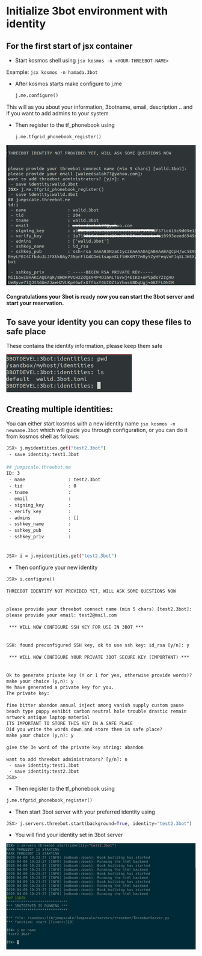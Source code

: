 # Initialize 3bot environment with identity

## For the first start of jsx container

- Start kosmos shell using `jsx kosmos -n <YOUR-THREEBOT-NAME>`

Example: `jsx kosmos -n hamada.3bot`

- After kosmos starts make configure to j.me
    ```python
    j.me.configure()
    ```

This will as you about your information, 3botname, email, description .. and if you want to add admins to your system

- Then register to the tf_phonebook using
    ```python
    j.me.tfgrid_phonebook_register()
    ```

 ![Identity photo](./images/identity.png)

#### Congratulations your 3bot is ready now you can start the 3bot server and start your reservation.

## To save your identity you can copy these files to safe place

These contains the identity information, please keep them safe

 ![recover photo](./images/identity2.png)
 
 
## Creating multiple identities:
You can either start kosmos with a new identity name ```jsx kosmos -n newname.3bot``` which will guide you through configuration, or you can do it from kosmos shell as follows:
```bash
JSX> j.myidentities.get("test2.3bot")
 - save identity:test1.3bot

## jumpscale.threebot.me
ID: 3
 - name                : test2.3bot
 - tid                 : 0
 - tname               :
 - email               :
 - signing_key         :
 - verify_key          :
 - admins              : []
 - sshkey_name         :
 - sshkey_pub          :
 - sshkey_priv         :


JSX> i = j.myidentities.get("test2.3bot")
```
- Then configure your new identity
```
JSX> i.configure()                                                                                                                                                                    
                                                                                                                                                                                        
THREEBOT IDENTITY NOT PROVIDED YET, WILL ASK SOME QUESTIONS NOW                                                                                                                         
                                                                                                                                                                                        
                                                                                                                                                                                        
please provide your threebot connect name (min 5 chars) [test2.3bot]:                                                                                                                   
please provide your email: test2@mail.com                                                                                                                                               
                                                                                                                                                                                        
 *** WILL NOW CONFIGURE SSH KEY FOR USE IN 3BOT ***                                                                                                                                     
                                                                                                                                                                                        
                                                                                                                                                                                        
SSH: found preconfigured SSH key, ok to use ssh key: id_rsa [y/n]: y                                                                                                                    
                                                                                                                                                                                        
 *** WILL NOW CONFIGURE YOUR PRIVATE 3BOT SECURE KEY (IMPORTANT) ***                                                                                                                    
                                                                                                                                                                                        
                                                                                                                                                                                        
Ok to generate private key (Y or 1 for yes, otherwise provide words)?                                                                                                                   
make your choice (y,n): y                                                                                                                                                               
We have generated a private key for you.                                                                                                                                                
The private key:                                                                                                                                                                        
                                                                                                                                                                                        
fine bitter abandon annual inject among vanish supply custom pause beach type puppy exhibit carbon neutral hole trouble drastic remain artwork antique laptop material                  
ITS IMPORTANT TO STORE THIS KEY IN A SAFE PLACE                                                                                                                                         
Did you write the words down and store them in safe place?                                                                                                                              
make your choice (y,n): y                                                                                                                                                               
                                                                                                                                                                                        
give the 3e word of the private key string: abandon                                                                                                                                     
                                                                                                                                                                                        
want to add threebot administrators? [y/n]: n                                                                                                                                           
 - save identity:test1.3bot                                                                                                                                                             
 - save identity:test2.3bot                                                                                                                                                             
JSX> 
```
- Then register to the tf_phonebook using
```python
j.me.tfgrid_phonebook_register()
```

- Then start 3bot server with your preferred identity using
```python
JSX> j.servers.threebot.start(background=True, identity="test2.3bot")
```

- You will find your identity set in 3bot server

![multiple_identities](./images/identity4.jpg)